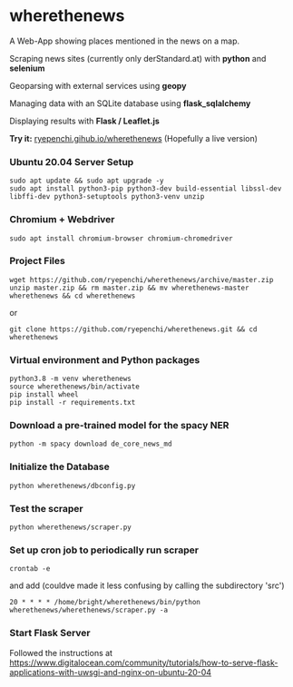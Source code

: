 # wherethenews

A Web-App showing places mentioned in the news on a map.

Scraping news sites (currently only derStandard.at) with **python** and **selenium**

Geoparsing with external services using **geopy**

Managing data with an SQLite database using **flask_sqlalchemy**

Displaying results with **Flask / Leaflet.js**

**Try it:** [ryepenchi.gihub.io/wherethenews](https://ryepenchi.github.io/wherethenews) (Hopefully a live version)

### Ubuntu 20.04 Server Setup
```
sudo apt update && sudo apt upgrade -y
sudo apt install python3-pip python3-dev build-essential libssl-dev libffi-dev python3-setuptools python3-venv unzip
```
### Chromium + Webdriver
```
sudo apt install chromium-browser chromium-chromedriver
```
### Project Files
```
wget https://github.com/ryepenchi/wherethenews/archive/master.zip
unzip master.zip && rm master.zip && mv wherethenews-master wherethenews && cd wherethenews
```
or
```
git clone https://github.com/ryepenchi/wherethenews.git && cd wherethenews

```
### Virtual environment and Python packages
```
python3.8 -m venv wherethenews
source wherethenews/bin/activate
pip install wheel
pip install -r requirements.txt
```
### Download a pre-trained model for the spacy NER
```
python -m spacy download de_core_news_md
```
### Initialize the Database
```
python wherethenews/dbconfig.py
```
### Test the scraper
```
python wherethenews/scraper.py
```
### Set up cron job to periodically run scraper
```
crontab -e
```
and add (couldve made it less confusing by calling the subdirectory 'src')
```
20 * * * * /home/bright/wherethenews/bin/python wherethenews/wherethenews/scraper.py -a
```
### Start Flask Server
Followed the instructions at
https://www.digitalocean.com/community/tutorials/how-to-serve-flask-applications-with-uwsgi-and-nginx-on-ubuntu-20-04
